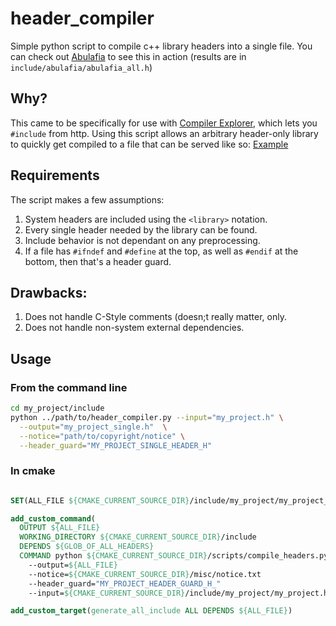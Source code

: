 # header_compiler

Simple python script to compile c++ library headers into a single file. You can check out [Abulafia](https://github.com/FrancoisChabot/abulafia) to see this in action (results are in `include/abulafia/abulafia_all.h`)

## Why?

This came to be specifically for use with [Compiler Explorer](https://godbolt.org/), which lets you `#include` from http. Using this script allows an arbitrary header-only library to quickly get compiled to a file that can be served like so: [Example](https://godbolt.org/g/jP8rf8)

## Requirements

The script makes a few assumptions:

1. System headers are included using the `<library>` notation.
2. Every single header needed by the library can be found.
3. Include behavior is not dependant on any preprocessing.
4. If a file has `#ifndef` and `#define` at the top, as well as `#endif` at the bottom, then that's a header guard.

## Drawbacks:

1. Does not handle C-Style comments (doesn;t really matter, only.
2. Does not handle non-system external dependencies.

## Usage

### From the command line

```bash
cd my_project/include
python ../path/to/header_compiler.py --input="my_project.h" \
  --output="my_project_single.h"  \
  --notice="path/to/copyright/notice" \
  --header_guard="MY_PROJECT_SINGLE_HEADER_H"
```

### In cmake

```cmake

SET(ALL_FILE ${CMAKE_CURRENT_SOURCE_DIR}/include/my_project/my_project_all.h)

add_custom_command(
  OUTPUT ${ALL_FILE}
  WORKING_DIRECTORY ${CMAKE_CURRENT_SOURCE_DIR}/include
  DEPENDS ${GLOB_OF_ALL_HEADERS} 
  COMMAND python ${CMAKE_CURRENT_SOURCE_DIR}/scripts/compile_headers.py 
    --output=${ALL_FILE}
    --notice=${CMAKE_CURRENT_SOURCE_DIR}/misc/notice.txt
    --header_guard="MY_PROJECT_HEADER_GUARD_H_"
    --input=${CMAKE_CURRENT_SOURCE_DIR}/include/my_project/my_project.h)

add_custom_target(generate_all_include ALL DEPENDS ${ALL_FILE})
```
